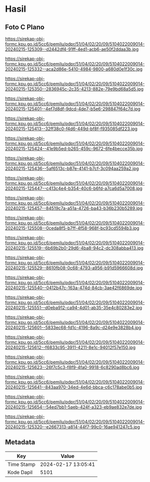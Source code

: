 # Hasil

## Foto C Plano

https://sirekap-obj-formc.kpu.go.id/5cc6/pemilu/pdpr/51/04/02/20/09/5104022009014-20240215-125309--d2442df4-91ff-4ed1-acb6-ae50f2ddaa3b.jpg

https://sirekap-obj-formc.kpu.go.id/5cc6/pemilu/pdpr/51/04/02/20/09/5104022009014-20240215-125332--aca2d86e-5410-4984-9800-a680d0e1f30c.jpg

https://sirekap-obj-formc.kpu.go.id/5cc6/pemilu/pdpr/51/04/02/20/09/5104022009014-20240215-125350--2836945c-2c35-4213-882e-79e9bd68a5d5.jpg

https://sirekap-obj-formc.kpu.go.id/5cc6/pemilu/pdpr/51/04/02/20/09/5104022009014-20240215-125401--4ef7d8df-9dcd-4de7-b5e6-298847f64c7d.jpg

https://sirekap-obj-formc.kpu.go.id/5cc6/pemilu/pdpr/51/04/02/20/09/5104022009014-20240215-125413--32ff38c0-f4d6-449d-bf8f-f935085df223.jpg

https://sirekap-obj-formc.kpu.go.id/5cc6/pemilu/pdpr/51/04/02/20/09/5104022009014-20240215-125424--41e9b5ed-b265-459c-9672-6fe4becce35b.jpg

https://sirekap-obj-formc.kpu.go.id/5cc6/pemilu/pdpr/51/04/02/20/09/5104022009014-20240215-125436--5af6513c-b87e-4141-b7cf-3c094aa259a2.jpg

https://sirekap-obj-formc.kpu.go.id/5cc6/pemilu/pdpr/51/04/02/20/09/5104022009014-20240215-125447--c413c4e4-b354-40c6-b6fd-a7ca6d5a7008.jpg

https://sirekap-obj-formc.kpu.go.id/5cc6/pemilu/pdpr/51/04/02/20/09/5104022009014-20240215-125457--84519c7a-a51a-4726-ba43-b36b230b5289.jpg

https://sirekap-obj-formc.kpu.go.id/5cc6/pemilu/pdpr/51/04/02/20/09/5104022009014-20240215-125508--0ceda8f5-b7ff-4f58-968f-bc93cd5594b3.jpg

https://sirekap-obj-formc.kpu.go.id/5cc6/pemilu/pdpr/51/04/02/20/09/5104022009014-20240215-125519--6b69b2b0-29d6-4ba8-94c2-dc308abba413.jpg

https://sirekap-obj-formc.kpu.go.id/5cc6/pemilu/pdpr/51/04/02/20/09/5104022009014-20240215-125529--8610fb08-0c68-4793-a956-b91d5966608d.jpg

https://sirekap-obj-formc.kpu.go.id/5cc6/pemilu/pdpr/51/04/02/20/09/5104022009014-20240215-125540--0412b47c-163a-474d-84cb-3ae42f6869de.jpg

https://sirekap-obj-formc.kpu.go.id/5cc6/pemilu/pdpr/51/04/02/20/09/5104022009014-20240215-125551--d0eba912-ca94-4d01-ab35-35e4c80283e2.jpg

https://sirekap-obj-formc.kpu.go.id/5cc6/pemilu/pdpr/51/04/02/20/09/5104022009014-20240215-125601--5833ec68-fd1c-4196-8a9c-d24e9e3828b4.jpg

https://sirekap-obj-formc.kpu.go.id/5cc6/pemilu/pdpr/51/04/02/20/09/5104022009014-20240215-125612--f6833c95-3911-4211-8e1c-94012f57e150.jpg

https://sirekap-obj-formc.kpu.go.id/5cc6/pemilu/pdpr/51/04/02/20/09/5104022009014-20240215-125623--26f7c5c3-f8f9-4fa0-9918-6c8290ad8bc6.jpg

https://sirekap-obj-formc.kpu.go.id/5cc6/pemilu/pdpr/51/04/02/20/09/5104022009014-20240215-125641--843aa970-34ed-4e6d-bbca-c6c178abe0b5.jpg

https://sirekap-obj-formc.kpu.go.id/5cc6/pemilu/pdpr/51/04/02/20/09/5104022009014-20240215-125654--54ed7bb1-5aeb-424f-a323-eb9ae832e7de.jpg

https://sirekap-obj-formc.kpu.go.id/5cc6/pemilu/pdpr/51/04/02/20/09/5104022009014-20240215-125320--e2667313-a814-44f7-99c0-16ae941247c5.jpg


## Metadata

| Key        | Value               |
| ---------- | ------------------- |
| Time Stamp | 2024-02-17 13:05:41 |
| Kode Dapil | 5101                |




